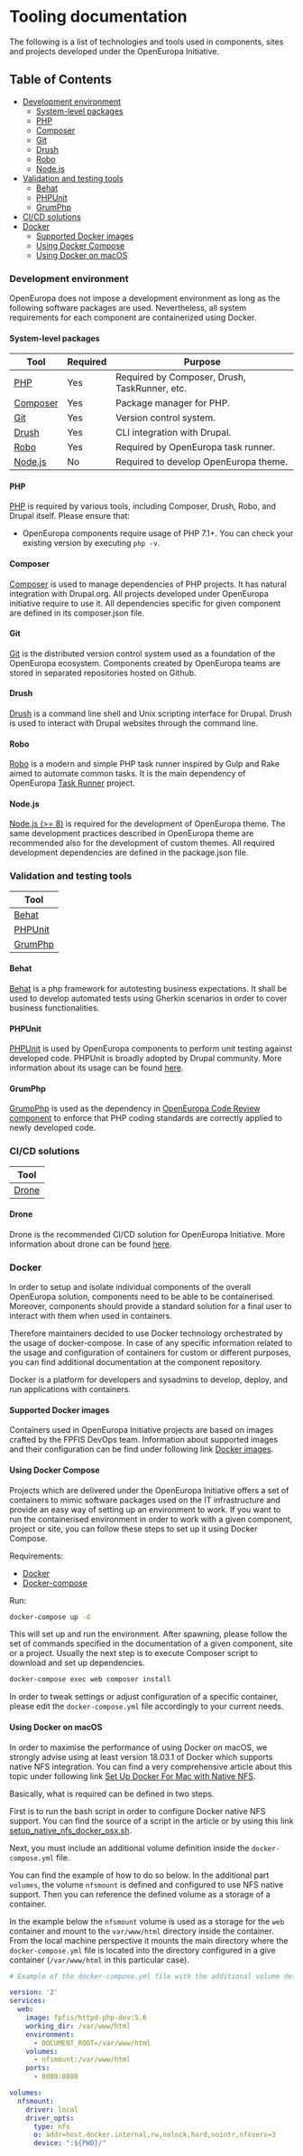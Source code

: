 # Tooling documentation

The following is a list of technologies and tools used in components, sites and projects developed under the OpenEuropa Initiative.

## Table of Contents

- [Development environment](#development-environment)
  - [System-level packages](#system-level-packages)
  - [PHP](#php)
  - [Composer](#composer)
  - [Git](#git)
  - [Drush](#drush)
  - [Robo](#robo)
  - [Node.js](#node\.js)
- [Validation and testing tools](#validation-and-testing-tools)
  - [Behat](#behat)
  - [PHPUnit](#phpunit)
  - [GrumPhp](#grumphp)
- [CI/CD solutions](#ci\/cd-solutions)  
- [Docker](#docker)
  - [Supported Docker images](#supported-docker-images)
  - [Using Docker Compose](#using-docker-compose)
  - [Using Docker on macOS](#using-docker-on-macos)

### Development environment

OpenEuropa does not impose a development environment as long as the following software packages are used. Nevertheless, all system requirements for each component are containerized using Docker.

#### System-level packages

| Tool | Required | Purpose |
|-|-|-|
| [PHP](#php) | Yes | Required by Composer, Drush, TaskRunner, etc. |
| [Composer](#composer) | Yes | Package manager for PHP. |
| [Git](#git) | Yes | Version control system. |
| [Drush](#drush) | Yes | CLI integration with Drupal. |
| [Robo](#robo) | Yes | Required by OpenEuropa task runner. |
| [Node.js](#npm) | No | Required to develop OpenEuropa theme. |

#### PHP

[PHP](http://php.net/manual/en/install.php) is required by various tools, including Composer, Drush, Robo, and Drupal itself. Please ensure that:

* OpenEuropa components require usage of PHP 7.1+. You can check your existing version by executing `php -v`.

#### Composer

[Composer](https://getcomposer.org/) is used to manage dependencies of PHP projects. It has natural integration with Drupal.org.
All projects developed under OpenEuropa initiative require to use it.
All dependencies specific for given component are defined in its composer.json file.

#### Git

[Git](https://git-scm.com/) is the distributed version control system used as a foundation of the OpenEuropa ecosystem. Components created by OpenEuropa teams are stored in separated repositories hosted on Github.

#### Drush

[Drush](http://www.drush.org/en/master/) is a command line shell and Unix scripting interface for Drupal. Drush is used to interact with Drupal websites through the command line.

#### Robo

[Robo](https://robo.li) is a modern and simple PHP task runner inspired by Gulp and Rake aimed to automate common tasks. It is the main dependency of OpenEuropa [Task Runner](https://github.com/openeuropa/task-runner) project.

#### Node.js

[Node.js (>= 8)](https://nodejs.org/en) is required for the development of OpenEuropa theme. The same development practices described in OpenEuropa theme are recommended also for the development of custom themes.
All required development dependencies are defined in the package.json file.

### Validation and testing tools

| Tool                       |
|----------------------------|
| [Behat](#behat)            |
| [PHPUnit](#phpunit)        |
| [GrumPhp](#grumphp)        |

#### Behat

[Behat](http://behat.org/) is a php framework for autotesting business expectations. It shall be used to develop automated tests using Gherkin scenarios in order to cover business functionalities.

#### PHPUnit

[PHPUnit](https://phpunit.de/) is used by OpenEuropa components to perform unit testing against developed code. PHPUnit is broadly adopted by Drupal community. More information about its usage can be found [here](https://www.drupal.org/docs/8/phpunit).

#### GrumPhp

[GrumpPhp](https://github.com/phpro/grumphp) is used as the dependency in [OpenEuropa Code Review component](https://github.com/openeuropa/code-review) to enforce that PHP coding standards are correctly applied to newly developed code.

### CI/CD solutions

| Tool                       |
|----------------------------|
| [Drone](#drone)            |

#### Drone

Drone is the recommended CI/CD solution for OpenEuropa Initiative. More information about drone can be found [here](docs/development/third-party/drone.md).

### Docker

In order to setup and isolate individual components of the overall OpenEuropa solution, components need to be able to be containerised. Moreover, components should provide a standard solution for a final user to interact with them when used in containers.

Therefore maintainers decided to use Docker technology orchestrated by the usage of docker-compose. In case of any specific information related to the usage and configuration of containers for custom or different purposes, you can find additional documentation at the component repository.

Docker is a platform for developers and sysadmins to develop, deploy, and run applications with containers.

#### Supported Docker images

Containers used in OpenEuropa Initiative projects are based on images crafted by the FPFIS DevOps team. Information about supported images and their configuration can be find under following link [Docker images](https://docs.fpfis.eu/docker-images/).

#### Using Docker Compose

Projects which are delivered under the OpenEuropa Initiative offers a set of containers to mimic software packages used on the IT infrastructure and provide an easy way of setting up an environment to work. If you want to run the containerised environment in order to work with a given component, project or site, you can follow these steps to set up it using Docker Compose.

Requirements:

- [Docker](https://www.docker.com/get-docker)
- [Docker-compose](https://docs.docker.com/compose)

Run:

```bash
docker-compose up -d
```

This will set up and run the environment. After spawning, please follow the set of commands specified in the documentation of a given component, site or a project.
Usually the next step is to execute Composer script to download and set up dependencies.

```bash
docker-compose exec web composer install
```

In order to tweak settings or adjust configuration of a specific container, please edit the `docker-compose.yml` file accordingly to your current needs.

#### Using Docker on macOS

In order to maximise the performance of using Docker on macOS, we strongly advise using at least version 18.03.1 of Docker which supports native NFS integration. You can find a very comprehensive article about this topic under following link [Set Up Docker For Mac with Native NFS](https://medium.com/@sean.handley/how-to-set-up-docker-for-mac-with-native-nfs-145151458adc).

Basically, what is required can be defined in two steps.

First is to run the bash script in order to configure Docker native NFS support.
You can find the source of a script in the article or by using this link [setup_native_nfs_docker_osx.sh](https://gist.githubusercontent.com/seanhandley/7dad300420e5f8f02e7243b7651c6657/raw/fdd77fe66cf9ce893fa0175d735cbede2bb065e4/setup_native_nfs_docker_osx.sh).

Next, you must include an additional volume definition inside the `docker-compose.yml` file.

You can find the example of how to do so below. In the additional part `volumes`, the volume `nfsmount` is defined and configured to use NFS native support. Then you can reference the defined volume as a storage of a container.

In the example below the `nfsmount` volume is used as a storage for the `web` container and mount to the `var/www/html` directory inside the container. From the local machine perspective it mounts the main directory where the `docker-compose.yml` file is located into the directory configured in a give container (`/var/www/html` in this particular case).

```yml
# Example of the docker-compose.yml file with the additional volume definition.

version: '2'
services:
  web:
    image: fpfis/httpd-php-dev:5.6
    working_dir: /var/www/html
    environment:
      - DOCUMENT_ROOT=/var/www/html
    volumes:
      - nfsmount:/var/www/html
    ports:
      - 8080:8080

volumes:
  nfsmount:
    driver: local
    driver_opts:
      type: nfs
      o: addr=host.docker.internal,rw,nolock,hard,nointr,nfsvers=3
      device: ":${PWD}/"
```
